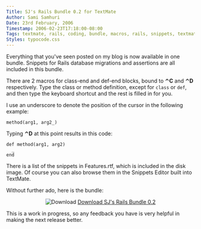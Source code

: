 ```yaml
---
Title: SJ's Rails Bundle 0.2 for TextMate
Author: Sami Samhuri
Date: 23rd February, 2006
Timestamp: 2006-02-23T17:18:00-08:00
Tags: textmate, rails, coding, bundle, macros, rails, snippets, textmate
Styles: typocode.css
---
```


Everything that you've seen posted on my blog is now available in one bundle. Snippets for Rails database migrations and assertions are all included in this bundle.

There are 2 macros for class-end and def-end blocks, bound to <strong>⌃C</strong> and <strong>⌃D</strong> respectively. Type the class or method definition, except for <code>class</code> or <code>def</code>, and then type the keyboard shortcut and the rest is filled in for you.

I use an underscore to denote the position of the cursor  in the following example:


<div class="typocode"><pre><code class="typocode_ruby "><span class="ident">method</span><span class="punct">(</span><span class="ident">arg1</span><span class="punct">,</span> <span class="ident">arg2_</span><span class="punct">)</span></code></pre></div>

Typing <strong>⌃D</strong> at this point results in this code:


<div class="typocode"><pre><code class="typocode_ruby "><span class="keyword">def </span><span class="method">method</span><span class="punct">(</span><span class="ident">arg1</span><span class="punct">,</span> <span class="ident">arg2</span><span class="punct">)</span>
  <span class="ident">_</span>
<span class="keyword">end</span></code></pre></div>

There is a list of the snippets in Features.rtf, which is included in the disk image. Of course you can also browse them in the Snippets Editor built into TextMate.

Without further ado, here is the bundle:

<p style="text-align: center;"><img src="/images/download.png" title="Download" alt="Download"> <a href="/f/SJRailsBundle-0.2.dmg">Download SJ's Rails Bundle 0.2</a></p>

This is a work in progress, so any feedback you have is very helpful in making the next release better.

